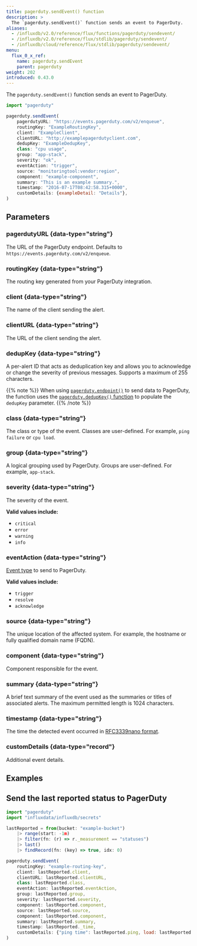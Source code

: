 ```yaml
---
title: pagerduty.sendEvent() function
description: >
  The `pagerduty.sendEvent()` function sends an event to PagerDuty.
aliases:
  - /influxdb/v2.0/reference/flux/functions/pagerduty/sendevent/
  - /influxdb/v2.0/reference/flux/stdlib/pagerduty/sendevent/
  - /influxdb/cloud/reference/flux/stdlib/pagerduty/sendevent/
menu:
  flux_0_x_ref:
    name: pagerduty.sendEvent
    parent: pagerduty
weight: 202
introduced: 0.43.0
---
```


The `pagerduty.sendEvent()` function sends an event to PagerDuty.

```js
import "pagerduty"

pagerduty.sendEvent(
    pagerdutyURL: "https://events.pagerduty.com/v2/enqueue",
    routingKey: "ExampleRoutingKey",
    client: "ExampleClient",
    clientURL: "http://examplepagerdutyclient.com",
    dedupKey: "ExampleDedupKey",
    class: "cpu usage",
    group: "app-stack",
    severity: "ok",
    eventAction: "trigger",
    source: "monitoringtool:vendor:region",
    component: "example-component",
    summary: "This is an example summary.",
    timestamp: "2016-07-17T08:42:58.315+0000",
    customDetails: {exampleDetail: "Details"},
)
```

## Parameters

### pagerdutyURL {data-type="string"}
The URL of the PagerDuty endpoint.
Defaults to `https://events.pagerduty.com/v2/enqueue`.

### routingKey {data-type="string"}
The routing key generated from your PagerDuty integration.

### client {data-type="string"}
The name of the client sending the alert.

### clientURL {data-type="string"}
The URL of the client sending the alert.

### dedupKey {data-type="string"}
A per-alert ID that acts as deduplication key and allows you to acknowledge or
change the severity of previous messages.
Supports a maximum of 255 characters.

{{% note %}}
When using [`pagerduty.endpoint()`](/flux/v0.x/stdlib/pagerduty/endpoint/)
to send data to PagerDuty, the function uses the [`pagerduty.dedupKey()` function](/flux/v0.x/stdlib/pagerduty/dedupkey/) to populate the `dedupKey` parameter.
{{% /note %}}

### class {data-type="string"}
The class or type of the event.
Classes are user-defined.
For example, `ping failure` or `cpu load`.

### group {data-type="string"}
A logical grouping used by PagerDuty.
Groups are user-defined.
For example, `app-stack`.

### severity {data-type="string"}
The severity of the event.

**Valid values include:**

- `critical`
- `error`
- `warning`
- `info`

### eventAction {data-type="string"}
[Event type](https://developer.pagerduty.com/docs/events-api-v1/overview/#event-types) to send to PagerDuty.

**Valid values include:**

- `trigger`
- `resolve`
- `acknowledge`

### source {data-type="string"}
The unique location of the affected system.
For example, the hostname or fully qualified domain name (FQDN).

### component {data-type="string"}
Component responsible for the event.

### summary {data-type="string"}
A brief text summary of the event used as the summaries or titles of associated alerts.
The maximum permitted length is 1024 characters.

### timestamp {data-type="string"}
The time the detected event occurred in [RFC3339nano format](https://golang.org/pkg/time/#RFC3339Nano).

### customDetails {data-type="record"}
Additional event details.

## Examples

## Send the last reported status to PagerDuty
```js
import "pagerduty"
import "influxdata/influxdb/secrets"

lastReported = from(bucket: "example-bucket")
    |> range(start: -1m)
    |> filter(fn: (r) => r._measurement == "statuses")
    |> last()
    |> findRecord(fn: (key) => true, idx: 0)

pagerduty.sendEvent(
    routingKey: "example-routing-key",
    client: lastReported.client,
    clientURL: lastReported.clientURL,
    class: lastReported.class,
    eventAction: lastReported.eventAction,
    group: lastReported.group,
    severity: lastReported.severity,
    component: lastReported.component,
    source: lastReported.source,
    component: lastReported.component,
    summary: lastReported.summary,
    timestamp: lastReported._time,
    customDetails: {"ping time": lastReported.ping, load: lastReported.load},
)
```
